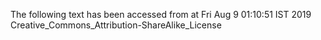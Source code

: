 The following text has been accessed from at Fri Aug 9 01:10:51 IST 2019
Creative_Commons_Attribution-ShareAlike_License
